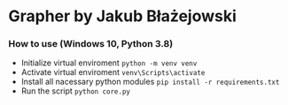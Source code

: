 # Grapher by Jakub Błażejowski

### How to use (Windows 10, Python 3.8)

- Initialize virtual enviroment `python -m venv venv`
- Activate virtual enviroment `venv\Scripts\activate`
- Install all nacessary python modules `pip install -r requirements.txt`
- Run the script `python core.py`
